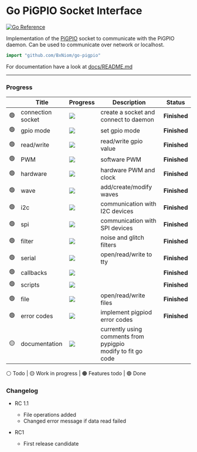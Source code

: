 # Go PiGPIO Socket Interface

[![Go Reference](https://pkg.go.dev/badge/github.com/BxNiom/go-pigpio.svg)](https://pkg.go.dev/github.com/BxNiom/go-pigpio)

Implementation of the [PiGPIO](http://abyz.me.uk/rpi/pigpio/) socket to communicate with the PiGPIO daemon. Can be used
to communicate over network or localhost.

```go
import "github.com/BxNiom/go-pigpio"
```

For documentation have a look at [docs/README.md](./docs/README.md) 

---

### Progress

|                 | Title             | Progress                          | Description                                                      | Status       |
|-----------------|-------------------|-----------------------------------|------------------------------------------------------------------|--------------|
| :green_circle:  | connection socket | ![](https://progress-bar.dev/100) | create a socket and connect to daemon                            | __Finished__ |
| :green_circle:  | gpio mode         | ![](https://progress-bar.dev/100) | set gpio mode                                                    | __Finished__ |
| :green_circle:  | read/write        | ![](https://progress-bar.dev/100) | read/write gpio value                                            | __Finished__ |
| :green_circle:  | PWM               | ![](https://progress-bar.dev/100) | software PWM                                                     | __Finished__ |
| :green_circle:  | hardware          | ![](https://progress-bar.dev/100) | hardware PWM and clock                                           | __Finished__ |
| :green_circle:  | wave              | ![](https://progress-bar.dev/100) | add/create/modify waves                                          | __Finished__ |
| :green_circle:  | i2c               | ![](https://progress-bar.dev/100) | communication with I2C devices                                   | __Finished__ |
| :green_circle:  | spi               | ![](https://progress-bar.dev/100) | communication with SPI devices                                   | __Finished__ |
| :green_circle:  | filter            | ![](https://progress-bar.dev/100) | noise and glitch filters                                         | __Finished__ |
| :green_circle:  | serial            | ![](https://progress-bar.dev/100) | open/read/write to tty                                           | __Finished__ |
| :green_circle:  | callbacks         | ![](https://progress-bar.dev/100) |                                                                  | __Finished__ |
| :green_circle:  | scripts           | ![](https://progress-bar.dev/100) |                                                                  | __Finished__ |
| :green_circle:  | file              | ![](https://progress-bar.dev/100) | open/read/write files                                            | __Finished__ |
| :green_circle:  | error codes       | ![](https://progress-bar.dev/100) | implement pigpiod error codes                                    | __Finished__ |
| :yellow_circle: | documentation     | ![](https://progress-bar.dev/50)  | currently using comments from pypigpio<br/>modify to fit go code |              |

:white_circle: Todo | :yellow_circle: Work in progress | :orange_circle: Features todo | :green_circle: Done

### Changelog

* RC 1.1
  * File operations added
  * Changed error message if data read failed

* RC1
  * First release candidate